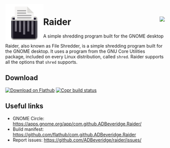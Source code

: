 <img align="left" style="vertical-align: middle" width="120" height="120" src="data/icons/hicolor/scalable/apps/com.github.ADBeveridge.Raider.svg ">

# Raider <img align="right" src="https://img.shields.io/flathub/downloads/com.github.ADBeveridge.Raider?style=for-the-badge">
A simple shredding program built for the GNOME desktop

Raider, also known as File Shredder, is a simple shredding program built for the GNOME desktop. It uses a  program from the GNU Core Utilities package, included on every Linux distribution, called `shred`. Raider supports all the options that `shred` supports.

## Download
<a href='https://beta.flathub.org/apps/details/com.github.ADBeveridge.Raider'><img width='240' alt='Download on Flathub' src='https://flathub.org/assets/badges/flathub-badge-en.png'/></a>
[![Copr build status](https://copr.fedorainfracloud.org/coprs/0xmrtt/raider/package/raider/status_image/last_build.png)](https://copr.fedorainfracloud.org/coprs/0xmrtt/raider/package/raider/)

## Useful links
- GNOME Circle: <https://apps.gnome.org/app/com.github.ADBeveridge.Raider/>
- Build manifest: <https://github.com/flathub/com.github.ADBeveridge.Raider>
- Report issues: <https://github.com/ADBeveridge/raider/issues/>


